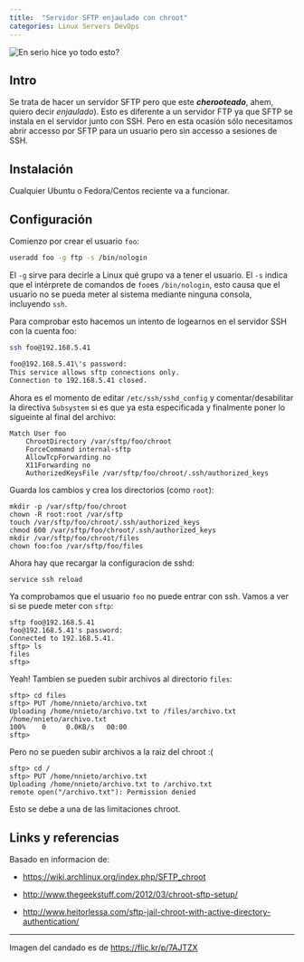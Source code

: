 ```yaml
---
title:  "Servidor SFTP enjaulado con chroot"
categories: Linux Servers DevOps
---
```


![En serio hice yo todo esto?](/media/4331271101_719f528ec6_o_0)

## Intro

Se trata de hacer un servidor SFTP pero que este _**cherooteado**_, ahem,
quiero decir *enjaulado*). Esto es diferente a un servidor FTP ya que SFTP se
instala en el servidor junto con SSH. Pero en esta ocasión sólo necesitamos
abrir accesso por SFTP para un usuario pero sin accesso a sesiones de SSH.

## Instalación

Cualquier Ubuntu o Fedora/Centos reciente va a funcionar.

## Configuración

Comienzo por crear el usuario `foo`:

```bash
useradd foo -g ftp -s /bin/nologin
```

El `-g` sirve para decirle a Linux qué grupo va a tener el usuario. El `-s`
indica que el intérprete de comandos de `foo`es `/bin/nologin`, esto causa que
el usuario no se pueda meter al sistema mediante ninguna consola, incluyendo
`ssh`.

Para comprobar esto hacemos un intento de logearnos en el servidor SSH con la
cuenta foo:

```bash
ssh foo@192.168.5.41

foo@192.168.5.41\'s password:
This service allows sftp connections only.
Connection to 192.168.5.41 closed.
```

Ahora es el momento de editar `/etc/ssh/sshd_config` y comentar/desabilitar la
directiva `Subsystem` si es que ya esta especificada y finalmente poner lo
sigueinte al final del archivo:

```
Match User foo
    ChrootDirectory /var/sftp/foo/chroot
    ForceCommand internal-sftp
    AllowTcpForwarding no
    X11Forwarding no
    AuthorizedKeysFile /var/sftp/foo/chroot/.ssh/authorized_keys
```

Guarda los cambios y crea los directorios (como `root`):

```console
mkdir -p /var/sftp/foo/chroot
chown -R root:root /var/sftp
touch /var/sftp/foo/chroot/.ssh/authorized_keys
chmod 600 /var/sftp/foo/chroot/.ssh/authorized_keys
mkdir /var/sftp/foo/chroot/files
chown foo:foo /var/sftp/foo/files
```

Ahora hay que recargar la configuracion de sshd:

```console
service ssh reload
```

Ya comprobamos que el usuario `foo` no puede entrar con ssh. Vamos a ver si se
puede meter con `sftp`:

```console
sftp foo@192.168.5.41
foo@192.168.5.41's password:
Connected to 192.168.5.41.
sftp> ls
files
sftp>
```
Yeah! Tambien se pueden subir archivos al directorio `files`:

```console
sftp> cd files
sftp> PUT /home/nnieto/archivo.txt
Uploading /home/nnieto/archivo.txt to /files/archivo.txt
/home/nnieto/archivo.txt                                                                                                                                                                                    100%    0     0.0KB/s   00:00    
sftp>
```

Pero no se pueden subir archivos a la raiz del chroot :(

```console
sftp> cd /
sftp> PUT /home/nnieto/archivo.txt
Uploading /home/nnieto/archivo.txt to /archivo.txt
remote open("/archivo.txt"): Permission denied
```

Esto se debe a una de las limitaciones chroot.

## Links y referencias

Basado en informacion de:

* <https://wiki.archlinux.org/index.php/SFTP_chroot>

* <http://www.thegeekstuff.com/2012/03/chroot-sftp-setup/>

* <http://www.heitorlessa.com/sftp-jail-chroot-with-active-directory-authentication/>

----
Imagen del candado es de <https://flic.kr/p/7AJTZX>